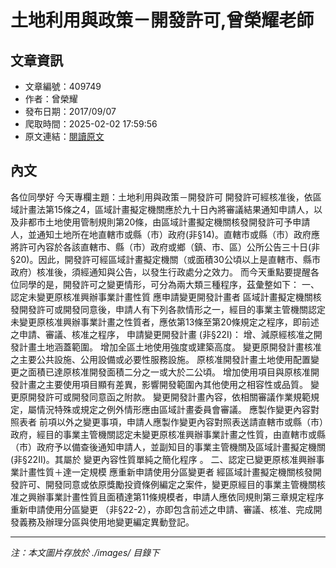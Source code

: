 # 土地利用與政策－開發許可,曾榮耀老師

## 文章資訊
- 文章編號：409749
- 作者：曾榮耀
- 發布日期：2017/09/07
- 爬取時間：2025-02-02 17:59:56
- 原文連結：[閱讀原文](https://real-estate.get.com.tw/Columns/detail.aspx?no=409749)

## 內文
各位同學好
今天專欄主題：土地利用與政策－開發許可
開發許可經核准後，依區域計畫法第15條之4，區域計畫擬定機關應於九十日內將審議結果通知申請人，以及非都市土地使用管制規則第20條，由區域計畫擬定機關核發開發許可予申請人，並通知土地所在地直轄市或縣（市）政府(非§14)。直轄市或縣（市）政府應將許可內容於各該直轄市、縣（市）政府或鄉（鎮、市、區）公所公告三十日(非§20)。因此，開發許可經區域計畫擬定機關（或面積30公頃以上是直轄市、縣市政府）核准後，須經通知與公告，以發生行政處分之效力。
而今天重點要提醒各位同學的是，開發許可之變更情形，可分為兩大類三種程序，茲彙整如下：
一、認定未變更原核准興辦事業計畫性質
應申請變更開發計畫者
區域計畫擬定機關核發開發許可或開發同意後，申請人有下列各款情形之一，經目的事業主管機關認定未變更原核准興辦事業計畫之性質者，應依第13條至第20條規定之程序，即前述之申請、審議、核准之程序，
申請變更開發計畫
(非§22I)：
增、減原經核准之開發計畫土地涵蓋範圍。
增加全區土地使用強度或建築高度。
變更原開發計畫核准之主要公共設施、公用設備或必要性服務設施。
原核准開發計畫土地使用配置變更之面積已達原核准開發面積二分之一或大於二公頃。
增加使用項目與原核准開發計畫之主要使用項目顯有差異，影響開發範圍內其他使用之相容性或品質。
變更原開發許可或開發同意函之附款。
變更開發計畫內容，依相關審議作業規範規定，屬情況特殊或規定之例外情形應由區域計畫委員會審議。
應製作變更內容對照表者
前項以外之變更事項，申請人應製作變更內容對照表送請直轄市或縣（市）政府，經目的事業主管機關認定未變更原核准興辦事業計畫之性質，由直轄市或縣（市）政府予以備查後通知申請人，並副知目的事業主管機關及區域計畫擬定機關(非§22II)。其屬於
變更內容性質單純之簡化程序
。
二、認定已變更原核准興辦事業計畫性質＋達一定規模
應重新申請使用分區變更者
經區域計畫擬定機關核發開發許可、開發同意或依原獎勵投資條例編定之案件，變更原經目的事業主管機關核准之興辦事業計畫性質且面積達第11條規模者，申請人應依同規則第三章規定程序
重新申請使用分區變更
（非§22-2），亦即包含前述之申請、審議、核准、完成開發義務及辦理分區與使用地變更編定異動登記。

---
*注：本文圖片存放於 ./images/ 目錄下*
